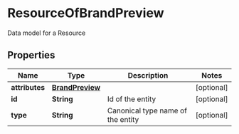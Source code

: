 

# ResourceOfBrandPreview

Data model for a Resource

## Properties

| Name | Type | Description | Notes |
|------------ | ------------- | ------------- | -------------|
|**attributes** | [**BrandPreview**](BrandPreview.md) |  |  [optional] |
|**id** | **String** | Id of the entity |  [optional] |
|**type** | **String** | Canonical type name of the entity |  [optional] |



